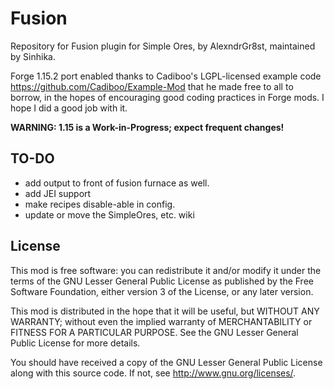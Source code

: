 # Fusion

Repository for Fusion plugin for Simple Ores, by AlexndrGr8st, maintained by Sinhika.

Forge 1.15.2 port enabled thanks to Cadiboo's LGPL-licensed example code https://github.com/Cadiboo/Example-Mod that he made free to all to borrow, in the hopes of encouraging good coding practices in Forge mods. I hope I did a good job with it.

**WARNING: 1.15 is a Work-in-Progress; expect frequent changes!**

TO-DO
-----
* add output to front of fusion furnace as well.
* add JEI support
* make recipes disable-able in config.
* update or move the SimpleOres, etc. wiki

License
-------

This mod is free software: you can redistribute it and/or modify it under the
terms of the GNU Lesser General Public License as published by the Free
Software Foundation, either version 3 of the License, or any later version.

This mod is distributed in the hope that it will be useful, but WITHOUT ANY
WARRANTY; without even the implied warranty of MERCHANTABILITY or FITNESS FOR A
PARTICULAR PURPOSE.  See the GNU Lesser General Public License for more
details.

You should have received a copy of the GNU Lesser General Public License along
with this source code.  If not, see <http://www.gnu.org/licenses/>.
